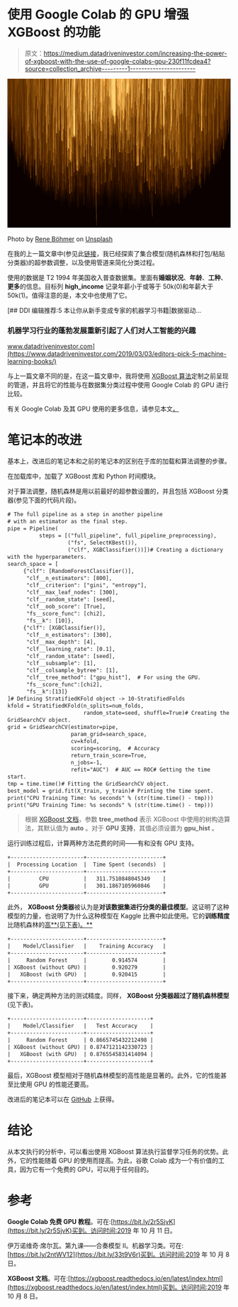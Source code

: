 # 使用 Google Colab 的 GPU 增强 XGBoost 的功能

> 原文：<https://medium.datadriveninvestor.com/increasing-the-power-of-xgboost-with-the-use-of-google-colabs-gpu-230f11fcdea4?source=collection_archive---------1----------------------->

![](img/32f30c2aef278fa35d4c16aa7b002efd.png)

Photo by [Rene Böhmer](https://unsplash.com/@qrenep?utm_source=medium&utm_medium=referral) on [Unsplash](https://unsplash.com?utm_source=medium&utm_medium=referral)

在我的上一篇文章中(参见此[链接](https://medium.com/datadriveninvestor/improving-the-classification-with-tuning-of-pipelines-and-ensemble-models-and-xai-eb69eb60dbfb)，我已经探索了集合模型(随机森林和打包/粘贴分类器)的超参数调整，以及使用管道来简化分类过程。

使用的数据是 T2 1994 年美国收入普查数据集。里面有**婚姻状况**、**年龄**、**工种**、**更多**的信息。目标列 **high_income** 记录年薪小于或等于 50k(0)和年薪大于 50k(1)。值得注意的是，本文中也使用了它。

[](https://www.datadriveninvestor.com/2019/03/03/editors-pick-5-machine-learning-books/) [## DDI 编辑推荐:5 本让你从新手变成专家的机器学习书籍|数据驱动…

### 机器学习行业的蓬勃发展重新引起了人们对人工智能的兴趣

www.datadriveninvestor.com](https://www.datadriveninvestor.com/2019/03/03/editors-pick-5-machine-learning-books/) 

与上一篇文章不同的是，在这一篇文章中，我将使用 [XGBoost 算法](https://xgboost.readthedocs.io/en/latest/index.html)定制之前呈现的管道，并且将它的性能与在数据集分类过程中使用 Google Colab 的 GPU 进行比较。

有关 Google Colab 及其 GPU 使用的更多信息，请参见本文[。](https://medium.com/deep-learning-turkey/google-colab-free-gpu-tutorial-e113627b9f5d)

# 笔记本的改进

基本上，改进后的笔记本和之前的笔记本的区别在于库的加载和算法调整的步骤。

在加载库中，加载了 XGBoost 库和 Python 时间模块。

对于算法调整，随机森林是用以前最好的超参数设置的，并且包括 XGBoost 分类器(参见下面的代码片段)。

```
# The full pipeline as a step in another pipeline
# with an estimator as the final step.
pipe = Pipeline(
          steps = [("full_pipeline", full_pipeline_preprocessing),
                   ("fs", SelectKBest()),
                   ("clf", XGBClassifier())])# Creating a dictionary with the hyperparameters.
search_space = [
     {"clf": [RandomForestClassifier()],
      "clf__n_estimators": [800],
      "clf__criterion": ["gini", "entropy"],
      "clf__max_leaf_nodes": [300],
      "clf__random_state": [seed],
      "clf__oob_score": [True],
      "fs__score_func": [chi2],
      "fs__k": [10]},
     {"clf": [XGBClassifier()],
      "clf__n_estimators": [300],
      "clf__max_depth": [4],
      "clf__learning_rate": [0.1],
      "clf__random_state": [seed],
      "clf__subsample": [1],
      "clf__colsample_bytree": [1],
      "clf__tree_method": ["gpu_hist"],  # For using the GPU.
      "fs__score_func":[chi2],
      "fs__k":[13]}
]# Defining StratifiedKFold object -> 10-StratifiedFolds
kfold = StratifiedKFold(n_splits=num_folds,
                        random_state=seed, shuffle=True)# Creating the GridSearchCV object.
grid = GridSearchCV(estimator=pipe, 
                    param_grid=search_space,
                    cv=kfold,
                    scoring=scoring,  # Accuracy
                    return_train_score=True,
                    n_jobs=-1,
                    refit="AUC")  # AUC == ROC# Getting the time start.
tmp = time.time()# Fitting the GridSearchCV object.
best_model = grid.fit(X_train, y_train)# Printing the time spent.
print("CPU Training Time: %s seconds" % (str(time.time() - tmp)))
print("GPU Training Time: %s seconds" % (str(time.time() - tmp)))
```

> 根据 [XGBoost 文档](https://xgboost.readthedocs.io/en/latest/parameter.html)，参数 **tree_method** 表示 XGBoost 中使用的树构造算法，其默认值为 **auto** 。对于 **GPU 支持**，其值必须设置为 **gpu_hist** 。

运行训练过程后，计算两种方法花费的时间——有和没有 GPU 支持。

```
+-----------------------+------------------------+
|  Processing Location  |  Time Spent (seconds)  |
+-----------------------+------------------------+
|         CPU           |   311.7510848045349    |
|         GPU           |   301.1867105960846    |
+-----------------------+------------------------+
```

此外， **XGBoost 分类器**被认为是**对该数据集进行分类的最佳模型**。这证明了这种模型的力量，也说明了为什么这种模型在 Kaggle 比赛中如此使用。它的**训练精度**比随机森林的[高**(见下表)。**](https://medium.com/datadriveninvestor/improving-the-classification-with-tuning-of-pipelines-and-ensemble-models-and-xai-eb69eb60dbfb)

```
+-----------------------+------------------------+
|    Model/Classifier   |    Training Accuracy   |
+-----------------------+------------------------+
|     Random Forest     |        0.914574        |
| XGBoost (without GPU) |        0.920279        |
|   XGBoost (with GPU)  |        0.920415        |
+-----------------------+------------------------+
```

接下来，确定两种方法的测试精度。同样， **XGBoost 分类器超过了随机森林模型**(见下表)。

```
+-----------------------+--------------------+
|    Model/Classifier   |   Test Accuracy    |
+-----------------------+--------------------+
|     Random Forest     | 0.8665745432212498 |
| XGBoost (without GPU) | 0.8747121142330723 |
|   XGBoost (with GPU)  | 0.8765545831414094 |
+-----------------------+--------------------+
```

最后，XGBoost 模型相对于随机森林模型的高性能是显著的。此外，它的性能甚至比使用 GPU 的性能还要高。

改进后的笔记本可以在 [GitHub](https://bit.ly/2ILJaCj) 上获得。

# 结论

从本文执行的分析中，可以看出使用 XGBoost 算法执行监督学习任务的优势。此外，它的性能随着 GPU 的使用而提高。为此，谷歌 Colab 成为一个有价值的工具，因为它有一个免费的 GPU，可以用于任何目的。

# 参考

**Google Colab 免费 GPU 教程**。可在:[https://bit.ly/2r5SjvK](https://bit.ly/2r5SjvK)买到。访问时间:2019 年 10 月 11 日。

伊万诺维奇·席尔瓦。第九课——合奏模型 II。机器学习类。可在:[https://bit.ly/2ntWV12](https://bit.ly/33t9V6r)买到。访问时间:2019 年 10 月 8 日。

**XGBoost 文档**。可在:[https://xgboost.readthedocs.io/en/latest/index.html](https://xgboost.readthedocs.io/en/latest/index.html)买到。访问时间:2019 年 10 月 8 日。